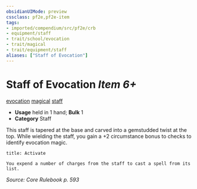 ```yaml
---
obsidianUIMode: preview
cssclass: pf2e,pf2e-item
tags:
- imported/compendium/src/pf2e/crb
- equipment/staff
- trait/school/evocation
- trait/magical
- trait/equipment/staff
aliases: ["Staff of Evocation"]
---
```

# Staff of Evocation *Item 6+*  
[evocation](evocation.md)  [magical](magical.md)  [staff](rules/traits/staff.md)  

- **Usage** held in 1 hand; **Bulk** 1
- **Category** Staff

This staff is tapered at the base and carved into a gemstudded twist at the top. While wielding the staff, you gain a +2 circumstance bonus to checks to identify evocation magic.

```ad-embed-ability
title: Activate

You expend a number of charges from the staff to cast a spell from its list.
```

*Source: Core Rulebook p. 593*
